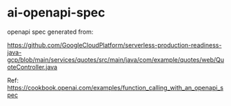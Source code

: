 # ai-openapi-spec


openapi spec generated from: 

https://github.com/GoogleCloudPlatform/serverless-production-readiness-java-gcp/blob/main/services/quotes/src/main/java/com/example/quotes/web/QuoteController.java

Ref:
https://cookbook.openai.com/examples/function_calling_with_an_openapi_spec
